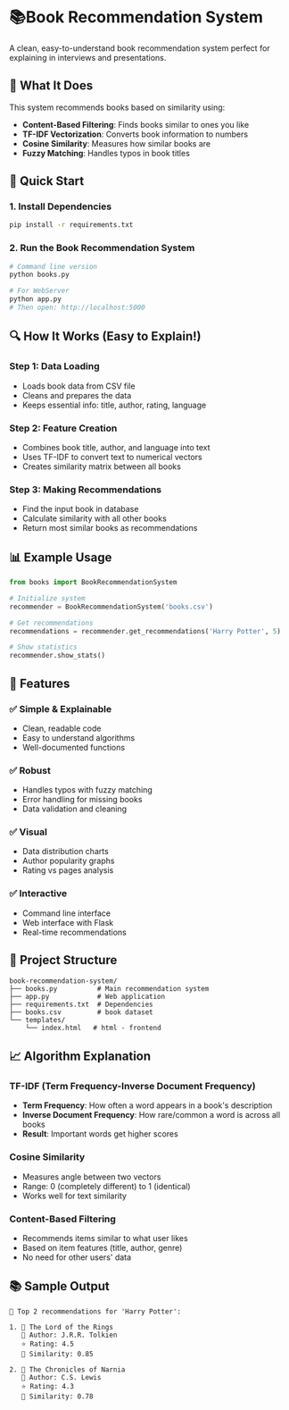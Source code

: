 # 📚Book Recommendation System

A clean, easy-to-understand book recommendation system perfect for explaining in interviews and presentations.

## 🎯 What It Does

This system recommends books based on similarity using:
- **Content-Based Filtering**: Finds books similar to ones you like
- **TF-IDF Vectorization**: Converts book information to numbers
- **Cosine Similarity**: Measures how similar books are
- **Fuzzy Matching**: Handles typos in book titles

## 🚀 Quick Start

### 1. Install Dependencies
```bash
pip install -r requirements.txt
```

### 2. Run the Book Recommendation System
```bash
# Command line version
python books.py

# For WebServer
python app.py
# Then open: http://localhost:5000
```

## 🔍 How It Works (Easy to Explain!)

### Step 1: Data Loading
- Loads book data from CSV file
- Cleans and prepares the data
- Keeps essential info: title, author, rating, language

### Step 2: Feature Creation
- Combines book title, author, and language into text
- Uses TF-IDF to convert text to numerical vectors
- Creates similarity matrix between all books

### Step 3: Making Recommendations
- Find the input book in database
- Calculate similarity with all other books
- Return most similar books as recommendations

## 📊 Example Usage

```python
from books import BookRecommendationSystem

# Initialize system
recommender = BookRecommendationSystem('books.csv')

# Get recommendations
recommendations = recommender.get_recommendations('Harry Potter', 5)

# Show statistics
recommender.show_stats()
```

## 🎨 Features

### ✅ Simple & Explainable
- Clean, readable code
- Easy to understand algorithms
- Well-documented functions

### ✅ Robust
- Handles typos with fuzzy matching
- Error handling for missing books
- Data validation and cleaning

### ✅ Visual
- Data distribution charts
- Author popularity graphs
- Rating vs pages analysis

### ✅ Interactive
- Command line interface
- Web interface with Flask
- Real-time recommendations

## 📁 Project Structure

```
book-recommendation-system/
├── books.py          # Main recommendation system
├── app.py            # Web application
├── requirements.txt  # Dependencies
├── books.csv         # book dataset
└── templates/
    └── index.html   # html - frontend
```

## 📈 Algorithm Explanation

### TF-IDF (Term Frequency-Inverse Document Frequency)
- **Term Frequency**: How often a word appears in a book's description
- **Inverse Document Frequency**: How rare/common a word is across all books
- **Result**: Important words get higher scores

### Cosine Similarity
- Measures angle between two vectors
- Range: 0 (completely different) to 1 (identical)
- Works well for text similarity

### Content-Based Filtering
- Recommends items similar to what user likes
- Based on item features (title, author, genre)
- No need for other users' data

## 📚 Sample Output

```
🎯 Top 2 recommendations for 'Harry Potter':

1. 📖 The Lord of the Rings
   👤 Author: J.R.R. Tolkien
   ⭐ Rating: 4.5
   🔗 Similarity: 0.85

2. 📖 The Chronicles of Narnia
   👤 Author: C.S. Lewis
   ⭐ Rating: 4.3
   🔗 Similarity: 0.78
```
